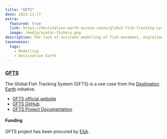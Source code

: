 ```yaml
---
title: "GFTS"
date: 2023-11-17
extra:
  featured: true
  link: https://destination-earth.eu/use-cases/global-fish-tracking-system-gfts/
  image: /media/avatar-fishery.png
description: The lack of accurate modelling of fish movement, migration strategies, and site fidelity is a major challenge for policy-makers when they need to formulate effective conservation policies. By relying on the Pangeo infrastructure on the Destination Earth Service Platform (DESP), the Use Case aims to predict the sea bass behavior and develop a Decision Support Tool (DST) for “what-if” scenario planning. As a result, the Use Case will help to obtain accurate insights into fish populations by introducing the Global Fish Tracking System (GFTS) and a Decision Support Tool into the DESP.
taxonomies:
  tags:
    - Modelling
    - Destination Earth
---
```

### [GFTS](https://github.com/destination-earth/DestinE_ESA_GFTS)

The Global Fish Tracking System (GFTS) is a use case from the [Destination Earth](https://destination-earth.eu) initiative.

- [GFTS official website](https://destination-earth.eu/use-cases/global-fish-tracking-system-gfts/)
- [GFTS GitHub](https://github.com/destination-earth/DestinE_ESA_GFTS).
- [GFTS Project Documentation](https://destination-earth.github.io/DestinE_ESA_GFTS/intro.html)


#### Funding

GFTS project has been procured by [ESA](https://www.esa.int).

